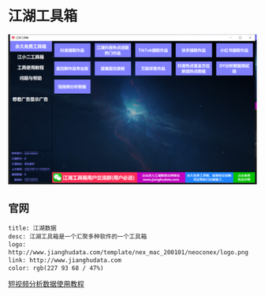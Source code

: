 # 江湖工具箱

![](./imgs/img.png)

## 官网
```card
title: 江湖数据
desc: 江湖工具箱是一个汇聚多种软件的一个工具箱
logo: http://www.jianghudata.com/template/nex_mac_200101/neoconex/logo.png
link: http://www.jianghudata.com
color: rgb(227 93 68 / 47%)
```
  
[短视频分析数据使用教程](https://j522nsblmg.feishu.cn/docx/EXOUddY4roSvqSxbbMVcSAP5nUg)